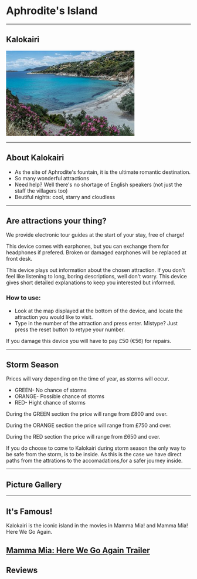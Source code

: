 # Aphrodite's Island

---
## **Kalokairi**

![A view of the beach from a slightly raised inland perspective](./static/images/kalokairi2.jpg)

---
## About Kalokairi
- As the site of Aphrodite's fountain, it is the ultimate romantic destination.
- So many wonderful attractions
- Need help? Well there's no shortage of English speakers (not just the staff the villagers too)
- Beutiful nights: cool, starry and cloudless

---
## Are attractions your thing?
We provide electronic tour guides at the start of your stay, free of charge!

This device comes with earphones, but you can exchange them for headphones if prefered. Broken or damaged earphones will be replaced at front desk.

This device plays out information about the chosen attraction. If you don't feel like listening to long, boring descriptions, well don't worry. This device gives short detailed explanations to keep you interested but informed.

### How to use:
- Look at the map displayed at the bottom of the device, and locate the attraction you would like to visit.
- Type in the number of the attraction and press enter. Mistype? Just press the reset button to retype your number.

If you damage this device you will have to pay £50 (€56) for repairs.

---
## Storm Season
Prices will vary depending on the time of year, as storms will occur.
- GREEN- No chance of storms
- ORANGE- Possible chance of storms
- RED- Hight chance of storms

During the GREEN section the price will range from £800 and over.

During the ORANGE section the price will range from  £750 and over.

During the RED section the price will range from £650 and over.

If you do choose to come to Kalokairi during storm season the only way to be safe from the storm, is to be inside. As this is the case we have direct paths from the attrations to the accomadations,for a safer journey inside.

---
## Picture Gallery

---
## It's Famous!
Kalokairi is the iconic island in the movies in Mamma Mia! and Mamma Mia! Here We Go Again.

[Mamma Mia: Here We Go Again Trailer]("https://www.youtube.com/watch?v=nd4cLL_MP7M")
---
## Reviews